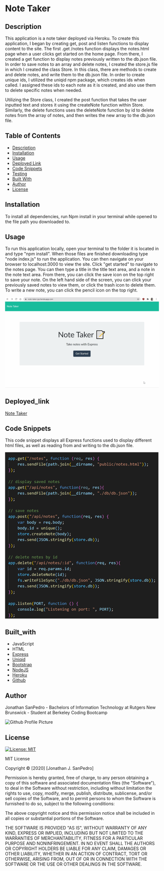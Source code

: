 # Note Taker

## Description
This application is a note taker deployed via Heroku. To create this application, I began by creating get, post and listen functions to display content to the site. The first .get /notes function displays the notes.html page when a user clicks get started on the home page. From there, I created a get function to display notes previously written to the db.json file. In order to save notes to an array and delete notes, I created the store.js file in which I created the class Store. In this class, there are methods to create and delete notes, and write them to the db.json file. In order to create unique ids, I utilized the uniqid npm package, which creates ids when called. I assigned these ids to each note as it is created, and also use them to delete specific notes when needed. 

Utilizing the Store class, I created the post function that takes the user inputted text and stores it using the createNote function within Store. Similarly, the delete functions uses the deleteNote function by id to delete notes from the array of notes, and then writes the new array to the db.json file. 
  
## Table of Contents
* [Description](#description)
* [Installation](#installation)
* [Usage](#usage)
* [Deployed Link](#deployed_link)
* [Code Snippets](#code_snippets)
* [Testing](#testing)
* [Built With](#built_with)
* [Author](#author)
* [License](#license)


## Installation
To install all dependencies, run Npm install in your terminal while opened to the file path you downloaded to. 

## Usage
To run this application locally, open your terminal to the folder it is located in and type "npm install". When those files are finished downloading type "node index.js" to run the application. You can then navigate on your browser to localhost:3000 to view the site. Click "get started" to navigate to the notes page. You can then type a title in the title text area, and a note in the note text area. From there, you can click the save icon on the top right to save your note. On the left hand side of the screen, you can click your previously saved notes to view them, or click the trash icon to delete them. To write a new note, you can click the pencil icon on the top right.

![gif Walkthrough](https://raw.githubusercontent.com/jsp117/Note-Taker/main/public/assets/Images/noteTaker.gif?token=AC3UYQIVOFD6QIC6LXEKSSC7Q75CE)

## Deployed_link
[Note Taker](https://note-taker-jsp.herokuapp.com/)

## Code Snippets
This code snippet displays all Express functions used to display different html files, as well as reading from and writing to the db.json file. 

![Express Functions](https://raw.githubusercontent.com/jsp117/Note-Taker/main/public/assets/Images/express.png?token=AC3UYQLGL4UNBPEF5SNWVXC7Q75AI)

## Built_with
* JavaScript
* HTML
* [Express](https://expressjs.com/)
* [Uniqid](https://www.npmjs.com/package/uniqid)
* [Bootstrap](https://getbootstrap.com/)
* [NodeJS](https://nodejs.org/en/)
* [Heroku](https://www.heroku.com)
* [Github](https://github.com/)
  
## Author
Jonathan SanPedro - Bachelors of Information Technology at Rutgers New Brunswick - Student at Berkeley Coding Bootcamp
  
![Github Profile Picture](https://github.com/jsp117.png?size=150)

## License
[![License: MIT](https://img.shields.io/badge/License-MIT-yellow.svg)](https://opensource.org/licenses/MIT)

MIT License

Copyright &copy; [2020] [Jonathan J. SanPedro]

Permission is hereby granted, free of charge, to any person obtaining a copy
of this software and associated documentation files (the "Software"), to deal
in the Software without restriction, including without limitation the rights
to use, copy, modify, merge, publish, distribute, sublicense, and/or sell
copies of the Software, and to permit persons to whom the Software is
furnished to do so, subject to the following conditions:

The above copyright notice and this permission notice shall be included in all
copies or substantial portions of the Software.

THE SOFTWARE IS PROVIDED "AS IS", WITHOUT WARRANTY OF ANY KIND, EXPRESS OR
IMPLIED, INCLUDING BUT NOT LIMITED TO THE WARRANTIES OF MERCHANTABILITY,
FITNESS FOR A PARTICULAR PURPOSE AND NONINFRINGEMENT. IN NO EVENT SHALL THE
AUTHORS OR COPYRIGHT HOLDERS BE LIABLE FOR ANY CLAIM, DAMAGES OR OTHER
LIABILITY, WHETHER IN AN ACTION OF CONTRACT, TORT OR OTHERWISE, ARISING FROM,
OUT OF OR IN CONNECTION WITH THE SOFTWARE OR THE USE OR OTHER DEALINGS IN THE
SOFTWARE.